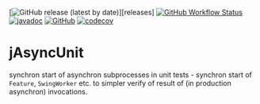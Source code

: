 [![GitHub release (latest by date)](https://img.shields.io/github/v/release/mickle-ak/jAsyncUnit)][releases]
[![GitHub Workflow Status](https://img.shields.io/github/workflow/status/mickle-ak/jAsyncUnit/Java%20CI%20with%20Gradle)](https://github.com/mickle-ak/jAsyncUnit/actions/workflows/gradle_CI.yml)
[![javadoc](https://javadoc.io/badge2/io.github.mickle-ak.mockobor/jAsyncUnit/javadoc.svg)](https://javadoc.io/doc/io.github.mickle-ak.jAsyncUnit/jAsyncUnit)
[![GitHub](https://img.shields.io/github/license/mickle-ak/jAsyncUnit)](LICENSE)
[![codecov](https://codecov.io/gh/mickle-ak/jAsyncUnit/branch/master/graph/badge.svg?token=E7MOZ69GSA)](https://codecov.io/gh/mickle-ak/jAsyncUnit)

# jAsyncUnit

synchron start of asynchron subprocesses in unit tests - synchron start of `Feature`, `SwingWorker` etc. to simpler verify of result of (in
production asynchron) invocations.
